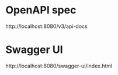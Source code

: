 # OpenAPI spec
http://localhost:8080/v3/api-docs

# Swagger UI
http://localhost:8080/swagger-ui/index.html
